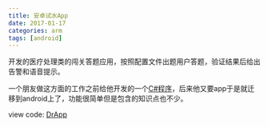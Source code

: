 ```yaml
---
title: 安卓试水App
date: 2017-01-17
categories: arm
tags: [android]
---
```


开发的医疗处理类的闯关答题应用，按照配置文件出题用户答题，验证结果后给出告警和语音提示。

一个朋友做这方面的工作之前给他开发的一个[C#程序](https://github.com/bblu/winForm/tree/master/soundPlayer)，后来他又要app于是就迁移到android上了，功能很简单但是包含的知识点也不少。

view code: [DrApp](https://github.com/bblu/android/tree/master/DrApp)
